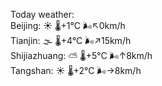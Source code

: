 Today weather:  
Beijing: ☀️   🌡️+1°C 🌬️↖0km/h  
Tianjin: 🌫  🌡️+4°C 🌬️↗15km/h  
Shijiazhuang: ⛅️  🌡️+5°C 🌬️↑8km/h  
Tangshan: ☀️   🌡️+2°C 🌬️→8km/h  

